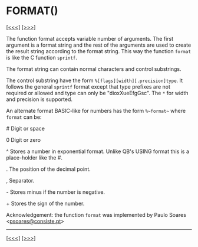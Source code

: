 # FORMAT()

[\[\<\<\<\]](ug_25.69.md) [\[\>\>\>\]](ug_25.71.md)

The function format accepts variable number of arguments. The first
argument is a format string and the rest of the arguments are used to
create the result string according to the format string. This way the
function `format` is like the C function `sprintf`.

The format string can contain normal characters and control substrings.

The control substring have the form `%[flags][width][.precision]type`.
It follows the general `sprintf` format except that type prefixes are
not required or allowed and type can only be "dioxXueEfgGsc". The `*`
for width and precision is supported.

An alternate format BASIC-like for numbers has the form `%~format~`
where `format` can be:

\# Digit or space

0 Digit or zero

^ Stores a number in exponential format. Unlike QB's USING format this
is a place-holder like the \#.

. The position of the decimal point.

, Separator.

\- Stores minus if the number is negative.

\+ Stores the sign of the number.

Acknowledgement: the function `format` was implemented by Paulo Soares
\<psoares@consiste.pt\>

-----

[\[\<\<\<\]](ug_25.69.md) [\[\>\>\>\]](ug_25.71.md)

